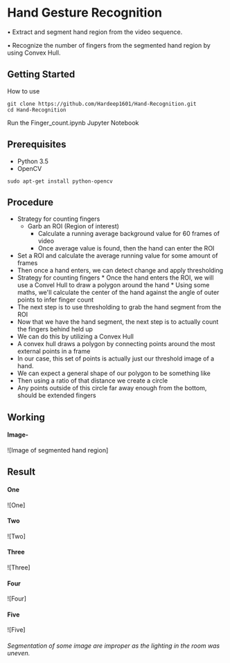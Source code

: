 # Hand Gesture Recognition
• Extract and segment hand region from the video sequence.

• Recognize the number of fingers from the segmented hand region by using Convex Hull.

## Getting Started

How to use
```    
git clone https://github.com/Hardeep1601/Hand-Recognition.git
cd Hand-Recognition
```
Run the Finger_count.ipynb Jupyter Notebook
 
## Prerequisites

- Python 3.5
- OpenCV
```
sudo apt-get install python-opencv
```
## Procedure

* Strategy for counting fingers
    * Garb an ROI (Region of interest)
		* Calculate a running average background value for 60 frames of video
		* Once average value is found, then the hand can enter the ROI
* Set a ROI and calculate the average running value for some amount of frames
* Then once a hand enters, we can detect change and apply thresholding
* Strategy for counting fingers
		* Once the hand enters the ROI, we will use a Convel Hull to draw a polygon around the hand
		* Using some maths, we'll calculate the center of the hand against the angle of outer points to infer finger count
* The next step is to use thresholding to grab the hand segment from the ROI
* Now that we have the hand segment, the next step is to actually count the fingers behind held up
* We can do this by utilizing a Convex Hull
* A convex hull draws a polygon by connecting points around the most external points in a frame
* In our case, this set of points is actually just our threshold image of a hand. 
* We can expect a general shape of our polygon to be something like 
* Then using a ratio of that distance we create a circle
* Any points outside of this circle far away enough from the bottom, should be extended fingers

## Working 

#### Image-
![Image of segmented hand region]


## Result

#### One
![One]
#### Two
![Two]

#### Three
![Three]

#### Four
![Four]

#### Five
![Five]

###### *Segmentation of some image are improper as the lighting in the room was uneven.*
